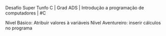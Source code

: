 Desafío Super Tunfo C | Grad ADS | Introdução a programação de computadores | #C 

Nível Básico: Atribuir valores à variáveis
Nível Aventureiro: inserir cálculos no programa
